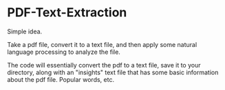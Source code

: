# PDF-Text-Extraction

Simple idea.  

Take a pdf file, convert it to a text file, and then apply some natural language processing to analyze the file.

The code will essentially convert the pdf to a text file, save it to your directory, along with an "insights" text file that has some basic information about the pdf file.  Popular words, etc. 
